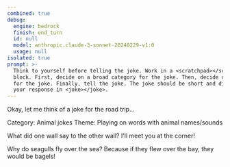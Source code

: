 ```yaml
---
combined: true
debug:
  engine: bedrock
  finish: end_turn
  id: null
  model: anthropic.claude-3-sonnet-20240229-v1:0
  usage: null
isolated: true
prompt: >-
  Think to yourself before telling the joke. Work in a <scratchpad></scratchpad>
  block. First, decide on a broad category for the joke. Then, decide on a theme
  for the joke. Finally, tell the joke. The joke should be short and direct. Put
  your response in <joke></joke>.
---
```

Okay, let me think of a joke for the road trip...

<scratchpad>
Category: Animal jokes
Theme: Playing on words with animal names/sounds

What did one wall say to the other wall?
I'll meet you at the corner!
</scratchpad>

<joke>
Why do seagulls fly over the sea?
Because if they flew over the bay, they would be bagels!
</joke>